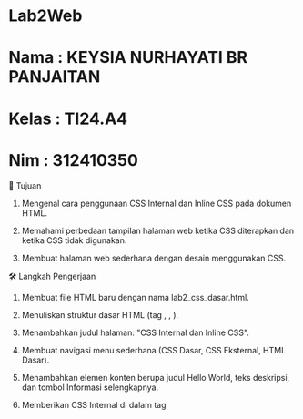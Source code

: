 # Lab2Web
# Nama : KEYSIA NURHAYATI BR PANJAITAN
# Kelas : TI24.A4
# Nim : 312410350


🎯 Tujuan

1. Mengenal cara penggunaan CSS Internal dan Inline CSS pada dokumen HTML.


2. Memahami perbedaan tampilan halaman web ketika CSS diterapkan dan ketika CSS tidak digunakan.


3. Membuat halaman web sederhana dengan desain menggunakan CSS.


🛠️ Langkah Pengerjaan

1. Membuat file HTML baru dengan nama lab2_css_dasar.html.


2. Menuliskan struktur dasar HTML (tag <html>, <head>, <body>).


3. Menambahkan judul halaman: "CSS Internal dan Inline CSS".


4. Membuat navigasi menu sederhana (CSS Dasar, CSS Eksternal, HTML Dasar).


5. Menambahkan elemen konten berupa judul Hello World, teks deskripsi, dan tombol Informasi selengkapnya.


6. Memberikan CSS Internal di dalam tag <style> untuk mengatur warna, ukuran font, background, dan style tombol.


7. Menggunakan Inline CSS pada elemen tertentu untuk menyesuaikan gaya secara langsung.



📷 Hasil

Dengan CSS Internal & Inline
Tampilan lebih menarik dengan background berwarna, teks yang rapi, serta tombol berwarna merah.

<img width="1920" height="1200" alt="Screenshot 2025-10-02 142854" src="https://github.com/user-attachments/assets/bbf5e259-664a-4e9d-b94c-31ed0016301a" />




Tanpa CSS
Tampilan halaman hanya menggunakan default HTML tanpa warna dan style tambahan.

<img width="1920" height="1200" alt="Screenshot 2025-10-02 142757" src="https://github.com/user-attachments/assets/08082c58-a671-459b-8b19-232931fae250" />




📖 Kesimpulan

CSS Internal digunakan untuk mengatur style langsung di dalam file HTML pada tag <style>.

Inline CSS digunakan untuk mengatur style langsung pada elemen HTML tertentu melalui atribut style.

Dengan CSS, tampilan web menjadi lebih menarik, terstruktur, dan mudah dibaca dibanding hanya menggunakan HTML dasar.



